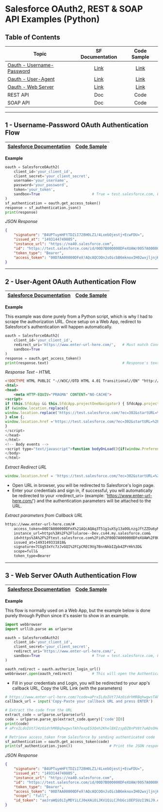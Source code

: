 # Salesforce OAuth2, REST & SOAP API Examples (Python)

## Table of Contents
| Topic                         | SF Documentation | Code Sample |
| ------------------------------|:----------------:|:-----------:|
| [Oauth - Username-Password](https://github.com/jctissier/Salesforce-Oauth2-REST-SOAP-API-Python-Examples/blob/master/README.md#1---username-password-oauth-authentication-flow)     | [Link](https://developer.salesforce.com/docs/atlas.en-us.api_rest.meta/api_rest/intro_understanding_username_password_oauth_flow.htm)           | [Link](https://github.com/jctissier/Salesforce-Oauth2-REST-SOAP-API-Python-Examples/blob/master/Oauth2-Flow/Salesforce-Username-Password-Oauth.py)  |
| [Oauth - User-Agent](https://github.com/jctissier/Salesforce-Oauth2-REST-SOAP-API-Python-Examples/blob/master/README.md#2---user-agent-oauth-authentication-flow)     | [Link](https://developer.salesforce.com/docs/atlas.en-us.api_rest.meta/api_rest/intro_understanding_user_agent_oauth_flow.htm)           | [Link](https://github.com/jctissier/Salesforce-Oauth2-REST-SOAP-API-Python-Examples/blob/master/Oauth2-Flow/Salesforce-User-Agent-Flow.py)  |
| [Oauth - Web Server](https://github.com/jctissier/Salesforce-Oauth2-REST-SOAP-API-Python-Examples/blob/master/README.md#3---web-server-oauth-authentication-flow)     | [Link](https://developer.salesforce.com/docs/atlas.en-us.api_rest.meta/api_rest/intro_understanding_web_server_oauth_flow.htm)           | [Link](https://github.com/jctissier/Salesforce-Oauth2-REST-SOAP-API-Python-Examples/blob/master/Oauth2-Flow/Salesforce-Web-Server-Flow.py)  |
| REST API                      | Doc           | Code  |
| SOAP API                      | Doc           | Code  |

***

## 1 - Username-Password OAuth Authentication Flow
| [Salesforce Documentation](https://developer.salesforce.com/docs/atlas.en-us.api_rest.meta/api_rest/intro_understanding_username_password_oauth_flow.htm)                         | [Code Sample](https://github.com/jctissier/Salesforce-Oauth2-REST-SOAP-API-Python-Examples/blob/master/Oauth2-Flow/Salesforce-Username-Password-Oauth.py) |
| ------------------------------|:-------------:|

**Example**
```Python
oauth = SalesforceOAuth2(
    client_id='your_client_id',
    client_secret='your_client_secret',
    username='your_username',
    password='your_password',
    token='your_token',
    sandbox=True                        # True = test.salesforce.com, False = login.salesforce.com
)
sf_authentication = oauth.get_access_token()
response = sf_authentication.json()
print(response)
```
*JSON Response*
```JSON
{
    "signature": "B4UPTuymHFtTDZiI728H0LZ1/4LxebOjestj+EcwFDU=",
    "issued_at": "1493144749805",
    "instance_url": "https://na40.salesforce.com",
    "id": "https://test.salesforce.com/id/00D7B000000DFeXUAW/0057A000001Zp0CQRD",
    "token_type": "Bearer",
    "access_token": "00D7AA00000DFeX!AQcAQCOOnJsOicbB6mknoxIH02wxjljnjKI739g1EoDBEOpQXomAV1iMG2EWGuU2gJ26o40ixi6jyD3AstyLgkiU29GNod2d"
}
```

***

## 2 - User-Agent OAuth Authentication Flow
| [Salesforce Documentation](https://developer.salesforce.com/docs/atlas.en-us.api_rest.meta/api_rest/intro_understanding_user_agent_oauth_flow.htm)                         | [Code Sample](https://github.com/jctissier/Salesforce-Oauth2-REST-SOAP-API-Python-Examples/blob/master/Oauth2-Flow/Salesforce-User-Agent-Flow.py) |
| ------------------------------|:-------------:|

**Example**

This example was done purely from a Python script, which is why I had to scrape the authorization URL. Once setup on a Web App, redirect to Salesforce's authentication will happen automatically.

```Python
oauth = SalesforceOAuth2(
    client_id='your_client_id',
    redirect_uri='https://www.enter-url-here.com/',   # Must match Connected App's Callback URL
    sandbox=True
)
response = oauth.get_access_token()
print(response.text)                                  # Response's text content, find the Oauth2 URL
```
*Response Text - HTML*
```HTML
<!DOCTYPE HTML PUBLIC "-//W3C//DTD HTML 4.01 Transitional//EN" "http://www.w3.org/TR/html4/loose.dtd">
<html>
<head>
    <meta HTTP-EQUIV="PRAGMA" CONTENT="NO-CACHE">
<script>
if (this.SfdcApp && this.SfdcApp.projectOneNavigator) { SfdcApp.projectOneNavigator.handleRedirect(''https://test.salesforce.com/?ec=302&startURL=%2Fsetup%2Fsecur%2FRemoteAccessAuthorizationPage.apexp%3Fsource%3DCAAAAVunKc0dfaE8wSjAwMDAwMDAwMDA0AAAAzvLd_MBDrJdD85NeTpeBvyJvMu13glHu-8SVW8OQVZoQkVxSt-DVCbYGXkgb-HaElPfp89r4HoQgxLsRC1awHznfguj2J1oJF3JRBdT3R2qgxT3l9yYCkzGnbE5-sdugAbszvylp78uGqPEJGguDD8a10tk7tktDeH02k5NWmF4UX8NM1oIiR_heDIw8TNOYRbTFhnqmSugZEGMiRj6ao7BTl1lxCtoZFERLtdKciNqkC0fLuFXFW4BDcQwTBacXfNm2ScrVZDGeRrNeHQYfJnPDJG1prLKJDrNOIyMtBslcoyYnDuuqBR0ENCdp64Yh69o74fVJMgwEjyM3ugVFHASpZp0AaWAy0P9XA5VXhNTA7eXFp9jLUw89NKNs5xwpxJOZe66oypSSVNjFCETsK8qVTzPCkL4QgGKLAd3Pzf5kXYSGpCTT7sZohaFY7yAMzJAn7gU7jsiA2D68dl-rjMgIGydVuGFq_4LF-EW4Zg%253D%253D'); }  else 
if (window.location.replace){ 
window.location.replace('https://test.salesforce.com/?ec=302&startURL=%2Fsetup%2Fsecur%2FRemoteAccessAuthorizationPage.apexp%3Fsource%3DCAAAAVunKc0dfaE8wSjAwMDAwMDAwMDA0AAAAzvLd_MBDrJdD85NeTpeBvyJvMu13glHu-8SVW8OQVZoQkVxSt-DVCbYGXkgb-HaElPfp89r4HoQgxLsRC1awHznfguj2J1oJF3JRBdT3R2qgxT3l9yYCkzGnbE5-sdugAbszvylp78uGqPEJGguDD8a10tk7tktDeH02k5NWmF4UX8NM1oIiR_heDIw8TNOYRbTFhnqmSugZEGMiRj6ao7BTl1lxCtoZFERLtdKciNqkC0fLuFXFW4BDcQwTBacXfNm2ScrVZDGeRrNeHQYfJnPDJG1prLKJDrNOIyMtBslcoyYnDuuqBR0ENCdp64Yh69o74fVJMgwEjyM3ugVFHASpZp0AaWAy0P9XA5VXhNTA7eXFp9jLUw89NKNs5xwpxJOZe66oypSSVNjFCETsK8qVTzPCkL4QgGKLAd3Pzf5kXYSGpCTT7sZohaFY7yAMzJAn7gU7jsiA2D68dl-rjMgIGydVuGFq_4LF-EW4Zg%253D%253D');
} else {;
window.location.href ='https://test.salesforce.com/?ec=302&startURL=%2Fsetup%2Fsecur%2FRemoteAccessAuthorizationPage.apexp%3Fsource%3DCAAAAVunKc0dfaE8wSjAwMDAwMDAwMDA0AAAAzvLd_MBDrJdD85NeTpeBvyJvMu13glHu-8SVW8OQVZoQkVxSt-DVCbYGXkgb-HaElPfp89r4HoQgxLsRC1awHznfguj2J1oJF3JRBdT3R2qgxT3l9yYCkzGnbE5-sdugAbszvylp78uGqPEJGguDD8a10tk7tktDeH02k5NWmF4UX8NM1oIiR_heDIw8TNOYRbTFhnqmSugZEGMiRj6ao7BTl1lxCtoZFERLtdKciNqkC0fLuFXFW4BDcQwTBacXfNm2ScrVZDGeRrNeHQYfJnPDJG1prLKJDrNOIyMtBslcoyYnDuuqBR0ENCdp64Yh69o74fVJMgwEjyM3ugVFHASpZp0AaWAy0P9XA5VXhNTA7eXFp9jLUw89NKNs5xwpxJOZe66oypSSVNjFCETsK8qVTzPCkL4QgGKLAd3Pzf5kXYSGpCTT7sZohaFY7yAMzJAn7gU7jsiA2D68dl-rjMgIGydVuGFq_4LF-EW4Zg%253D%253D';
} 
</script>
</head>
</html>
<!-- Body events -->
<script type="text/javascript">function bodyOnLoad(){if(window.PreferenceBits){window.PreferenceBits.prototype.csrfToken="null";};}function bodyOnBeforeUnload(){}function bodyOnFocus(){}function bodyOnUnload(){}</script>		
</body>
</html>
```
*Extract Redirect URL*
```Javascript
window.location.href = 'https://test.salesforce.com/?ec=302&startURL=%2Fsetup%2Fsecur%2FRemoteAccessAuthorizationPage.apexp%3Fsource%3DCAAAAVunKc0dfaE8wSjAwMDAwMDAwMDA0AAAAzvLd_MBDrJdD85NeTpeBvyJvMu13glHu-8SVW8OQVZoQkVxSt-DVCbYGXkgb-HaElPfp89r4HoQgxLsRC1awHznfguj2J1oJF3JRBdT3R2qgxT3l9yYCkzGnbE5-sdugAbszvylp78uGqPEJGguDD8a10tk7tktDeH02k5NWmF4UX8NM1oIiR_heDIw8TNOYRbTFhnqmSugZEGMiRj6ao7BTl1lxCtoZFERLtdKciNqkC0fLuFXFW4BDcQwTBacXfNm2ScrVZDGeRrNeHQYfJnPDJG1prLKJDrNOIyMtBslcoyYnDuuqBR0ENCdp64Yh69o74fVJMgwEjyM3ugVFHASpZp0AaWAy0P9XA5VXhNTA7eXFp9jLUw89NKNs5xwpxJOZe66oypSSVNjFCETsK8qVTzPCkL4QgGKLAd3Pzf5kXYSGpCTT7sZohaFY7yAMzJAn7gU7jsiA2D68dl-rjMgIGydVuGFq_4LF-EW4Zg%253D%253D';
```
* Open URL in browser, you will be redirected to Salesforce's login page. 
* Enter your credentials and sign in, if successful, you will automatically be redirected to your <redirect_uri> (example: 'https://www.enter-url-here.com/') and the authentication parameters will be attached to the URL.

*Extract parameters from Callback URL*
```Markdown
https://www.enter-url-here.com/#
    access_token=00D7A000000DFeX%21AQcAQAq3T51g1uXSy13a0OLnzgJftZZDu6yMeYycS_Tgcb4r_m9Pl.0ttCVQjEfBRGk3xaDDPjCX3EMwozIDiTW4Ug9siU0z&
    instance_url=https%3A%2F%2Flularoe--Dev.cs44.my.salesforce.com&
    id=https%3A%2F%2Ftest.salesforce.com%2Fid%2F00D7A000000DFeXUAW%2F0057A000001XZo7QAG&
    issued_at=1493149331818&
    signature=7CGg53xYc7zJvGQI%2FCpCREC9Vg7BnnNkbIZpb4ZPrHk%3D&
    scope=full&
    token_type=Bearer
```

***

## 3 - Web Server OAuth Authentication Flow
| [Salesforce Documentation](https://developer.salesforce.com/docs/atlas.en-us.api_rest.meta/api_rest/intro_understanding_web_server_oauth_flow.htm)                         | [Code Sample](https://github.com/jctissier/Salesforce-Oauth2-REST-SOAP-API-Python-Examples/blob/master/Oauth2-Flow/Salesforce-Web-Server-Oauth.py) |
| ------------------------------|:-------------:|

**Example**

This flow is normally used on a Web App, but the example below is done purely through Python since it's easier to show in an example.

```Python
import webbrowser                           
import urllib.parse as urlparse

oauth = SalesforceOAuth2(
    client_id='your_client_id',
    client_secret='your_client_secret',
    redirect_uri='https://www.enter-url-here.com/',
    sandbox=True                        # True = test.salesforce.com, False = login.salesforce.com
)

oauth_redirect = oauth.authorize_login_url()
webbrowser.open(oauth_redirect)         # This will open the Authentication Salesforce Login page
```
* Fill in your credentials and Login, you will be redirected to your app's callback URL, Copy the URL Link (with the parameters)
```Python
# https://www.enter-url-here.com/?code=aPrxILdoIUt7J4zOidrhMRBqhwgwsTAh7expE53Qeh2KhelBXIzspDZ8nPV8t7uADsOHeWXz5g%3D%3D
callback_url = input('Copy-Paste your callback URL and press ENTER')

# Extract the code from the URL
extract_code = urlparse.urlparse(url)
code = urlparse.parse_qs(extract_code.query)['code'][0]
print(code)
# aPrxILdoIUt7J4zOidrhMRBqhwgwsTAh7expE53Qeh2KhelBXIzspDZ8nPV8t7uADsOHeWXz5g==

# Retrieve access_token from Salesforce by sending authenticated code
sf_authentication = oauth.get_access_token(code)
print(sf_authentication.json())                 # Print the JSON response
```
*JSON Response*
```JSON
{
    "signature": "B4UPTuymHFtTDZiI728H0LZ1/4LxebOjestj+EcwFDU=",
    "issued_at": "1493144749805",
    "instance_url": "https://na40.salesforce.com",
    "id": "https://test.salesforce.com/id/00D7B000000DFeXUAW/0057A000001Zp0CQRD",
    "token_type": "Bearer",
    "access_token": "00D7AA00000DFeX!AQcAQCOOnJsOicbB6mknoxIH02wxjljnjKI739g1EoDBEOpQXomAV1iMG2EWGuU2gJ26o40ixi6jyD3AstyLgkiU29GNod2d",
    "scope": "full",
    "id_token": "aeJraWQiOiIyMDYiLCJ0eXAiOiJKV1QiLCJhbGciOEFSUzI1NiJ9.eyJhdF9oYXNoIjoiQUsxc01kZ3dqOVg2WEhVUVhkVC1ZZyIsInN1YiI6Imh0dHBzOi8vdGVzdC5zYWxlc2ZvcmNlLmNvbS9pZC8wMEQ3QTAwMDAwMERGZVhVQVcvMDA1N0EwMDAwMDFYWm83UUFHIiwiYXVkIjoiM01WRzkzTUd5OVY4aEY5T1VKM1pRSXhRTnBwaUE0X0d1bUd6bXRxcWNOTmI5b3lsdmhSMzgwcUcyTnBVZjFlUjg0YUF0N0hMWFRBUzNNU2ZMVUhlUSIsImlzcyI6Imh0dHBzOi8vdGVzdC5zYWxlc2ZvcmNlLmNvbSIsImV4cCI6MTQ5MzE1NjU4NiwiaWF0IjoxNDkzMTU2NDY2fQ.L8DCCk_7t69su7OcBNgPnPzZBB23UviNH-OjxkD8qSzKoN4dCCduyimaFz__ImxKQYjJ-q_ka1mIrvbi3qO1Y-3KgGNGRwkqPQiRPGOC-OWxfS8uhQfKZO9wNGKAkp0O93irMu3bNLsdp-NVVOrf9D1roaeQko3qTPizl5Z26AM-qGpXS8vW8TH7h8dcfzSYkI4SkDrSlZ46uhhbEJKkv4xxUHAzPvAu22eszDL3mPVnefMinvehTvTe3tZbtGOZWLMr61sq1VRlDQrLWW5JcMikCTcbgEhCyY1VvqIqDmXvs7GHRR-3_6Gplej5j3L_dGQ-LgY6F1KM6lSZ19aa11KhtWakKy4Jt4vuipJS88VPNGOG5uJ4GD2LEA4E_EjX6IqPHd5UFTwPxxGawGeigCko7KXlSTlizp2iMGbV3bnn0RHB8DipT0h_chKp60vPkWbeQF86JjuWOvqJwd6rmkctVo033EUGyPOCmr6s-OT9ZJLy2VB86OxD5A0zcdfNTnl7JHe1SF4cWASDduuYXF9XfAz9gjlGMAVRz557QPHtzLIXO0D18iKFZVks0kXviD2VmRTDSZ1GzKI29cu8JwfqSw-HuBImZBjUn-5AKAnr-D-8nBh2Nqh5DKCtDiMViWj_KxO5ORdNeObNN5SvgRtVLChCY0XBM5-wM49FK8A"
}
```
